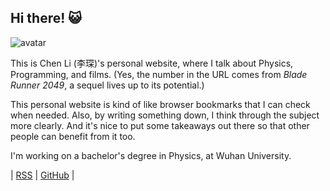 ## Hi there! 😺

<img class="avatar" src="https://avatars.githubusercontent.com/u/122166030?s=400&v=4" alt="avatar">

This is Chen Li (李琛)'s personal website, where I talk about Physics, Programming, and films. (Yes, the number in the URL comes from _Blade Runner 2049_, a sequel lives up to its potential.)

This personal website is kind of like browser bookmarks that I can check when needed. Also, by writing something down, I think through the subject more clearly. And it's nice to put some takeaways out there so that other people can benefit from it too.

I'm working on a bachelor's degree in Physics, at Wuhan University.

| [RSS](https://chenli2049.github.io/atom.xml) | [GitHub](https://github.com/ChenLi2049) |
